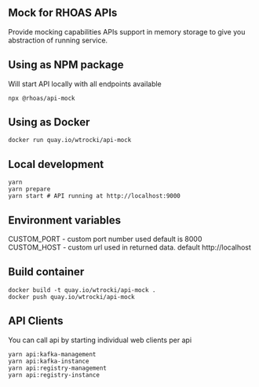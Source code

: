 ## Mock for RHOAS APIs

Provide mocking capabilities 
APIs support in memory storage to give you abstraction of running service.

## Using as NPM package

Will start API locally with all endpoints available

```
npx @rhoas/api-mock
```

## Using as Docker

```
docker run quay.io/wtrocki/api-mock
```

## Local development

```
yarn
yarn prepare
yarn start # API running at http://localhost:9000
```

## Environment variables

CUSTOM_PORT - custom port number used default is 8000
CUSTOM_HOST - custom url used in returned data. default http://localhost

## Build container

```
docker build -t quay.io/wtrocki/api-mock .
docker push quay.io/wtrocki/api-mock
```

## API Clients

You can call api by starting individual web clients per api

```
yarn api:kafka-management
yarn api:kafka-instance
yarn api:registry-management
yarn api:registry-instance
```
